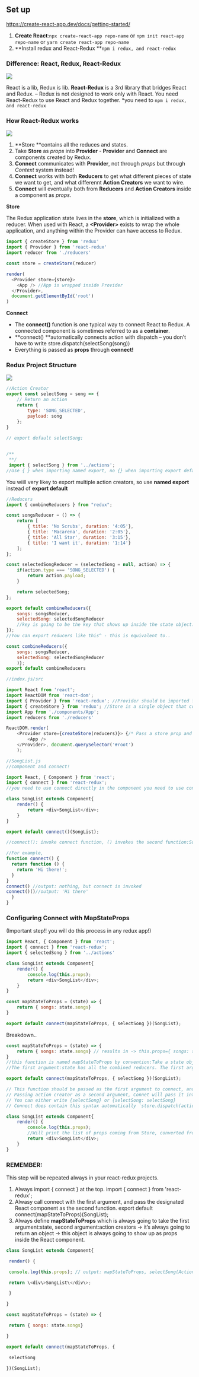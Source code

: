 Set up
------

<https://create-react-app.dev/docs/getting-started/>

1. **Create React**:`npx create-react-app repo-name` or `npm init react-app repo-name` or `yarn create react-app repo-name`
2. **Install redux and React-Redux **`npm i redux, and react-redux`

### Difference: React, Redux, React-Redux

![](resources/3A9459F5E8670C63FA6034D564AAAD61.jpg)

React is a lib, Redux is lib. **React-Redux** is a 3rd library that bridges React and Redux. – Redux is not designed to work only with React. You need React-Redux to use React and Redux together. \*you need to `npm i redux, and react-redux`

### How React-Redux works

![](resources/84C38EEA2C64A3C683033BA4F85A2189.jpg)

1. **Store **contains all the reduces and states.
2. Take **Store** as *props* into **Provider** - **Provider** and **Connect** are components created by Redux.
3. **Connect** communicates with **Provider**, not through *props* but through *Context* system instead!
4. **Connect** works with both **Reducers** to get what different pieces of state we want to get, and what differennt **Action Creators** we want to wire.
5. **Connect** will eventually both from **Reducers** and **Action Creators** inside a component as *props*.

**Store**

The Redux application state lives in the **store**, which is initialized with a reducer. When used with React, a **\<Provider\>** exists to wrap the whole application, and anything within the Provider can have access to Redux.

```js
import { createStore } from 'redux'
import { Provider } from 'react-redux'
import reducer from './reducers'

const store = createStore(reducer)

render(
  <Provider store={store}>
    <App /> //App is wrapped inside Provider
  </Provider>,
  document.getElementById('root')
)
```

**Connect**

* The **connect()** function is one typical way to connect React to Redux. A connected component is sometimes referred to as a **container**.
* **connect() **automatically connects action with dispatch – you don’t have to write store.dispatch(selectSong(song))
* Everything is passed as **props** through **connect!**

### Redux Project Structure

![](resources/AE5DF4216C473393477F523CB93102BA.jpg)

```js
//Action Creator
export const selectSong = song => {
    // Return an action
    return {
        type: 'SONG_SELECTED',
        payload: song
    };
}
 
// export default selectSong;


/**
 **/
 import { selectSong } from '../actions';
//Use { } when importing named export, no {} when importing export default 
```

You wiill very likey to export multiple action creators, so use **named export** instead of **export default**

```js
//Reducers
import { combineReducers } from "redux";

const songsReducer = () => {
    return [
        { title: 'No Scrubs', duration: '4:05'},
        { title: 'Macarena', duration: '2:05'},
        { title: 'All Star', duration: '3:15'},
        { title: 'I want it', duration: '1:14'}
    ];
};

const selectedSongReducer = (selectedSong = null, action) => {
    if(action.type === 'SONG_SELECTED') {
        return action.payload;
    }

    return selectedSong;
};

export default combineReducers({
    songs: songsReducer,
    selectedSong: selectedSongReducer
    //key is going to be the key that shows up inside the state object.
});
//You can export reducers like this^ - this is equivalent to..

const combineReducers({
    songs: songsReducer,
    selectedSong: selectedSongReducer
    )};
export default combineReducers    
```

```js
//index.js/src

import React from 'react';
import ReactDOM from 'react-dom';
import { Provider } from 'react-redux'; //Provider should be imported from react-redux, not redux(not using Context!)
import { createStore } from 'redux'; //Store is a single object that combines Reducers and Action Creators
import App from './components/App';
import reducers from './reducers'

ReactDOM.render(
    <Provider store={createStore(reducers)}> {/* Pass a store prop and wire reducers to the Provider - now you have the global store.*/}
        <App />
    </Provider>, document.querySelector('#root')
    );
```

```js
//SongList.js 
//component and connect!

import React, { Component } from 'react';
import { connect } from 'react-redux';
//you need to use connect directly in the component you need to use connect

class SongList extends Component{
    render() {
        return <div>SongList</div>;
    }
}

export default connect()(SongList);

//connect(): invoke connect function, () invokes the second function:SongList inside connect

//For example,
function connect() {
  return function () {
    return 'Hi there!';
  }
}
connect() //output: nothing, but connect is invoked
connect()()//output: 'Hi there'
  }
}
```

### 

### Configuring Connect with MapStateProps

(Important step!! you will do this process in any redux app!)

```js
import React, { Component } from 'react';
import { connect } from 'react-redux'; 
import { selectedSong } from '../actions'

class SongList extends Component{
    render() {
        console.log(this.props);
        return <div>SongList</div>;
    }
}

const mapStateToProps = (state) => {
    return { songs: state.songs} 
}

export default connect(mapStateToProps, { selectSong })(SongList);
```

Breakdown..

```js
const mapStateToProps = (state) => {
    return { songs: state.songs} // results in -> this.props={ songs: state.songs }
}
//this function is named mapStateToProps by convention:Take a state object and map it and convert it to props
//The first argument:state has all the combined reducers. The first argument to a mapStateToProps function is the entire Redux store state (the same value returned by a call to store.getState()). Because of this, the first argument is traditionally just called state
```

```js
export default connect(mapStateToProps, { selectSong })(SongList);

// This function should be passed as the first argument to connect, and will be called every time when the Redux store state changes. If you do not wish to subscribe to the store, pass `null` or `undefined` or an empty `()` to connect in place of mapStateToProps.
// Passing action creator as a second argument, Connet will pass it into the component as props.
// You can either write {selectSong} or {selectSong: selectSong}
// Connect does contain this syntax automatically `store.dispatch(actionCreator)`
```

```js
class SongList extends Component{
    render() {
        console.log(this.props);
        //Will print the list of props coming from Store, converted from state to props.
        return <div>SongList</div>;
    }
}


```

### REMEMBER:

This step will be repeated always in your react-redux projects.

1. Always import { connect } at the top. import { connect } from 'react-redux';
2. Alwasy call connect with the first argument, and pass the designated React component as the second function. export default connect(mapStateToProps)(SongList);
3. Always define **mapStateToProps** which is always going to take the first argument:state, second argument:action creators -\> it’s always going to return an object -\> this object is always going to show up as props inside the React component.

```js
class SongList extends Component{

 render() {

 console.log(this.props); // output: mapStateToProps, selectSong(Action)

 return \<div\>SongList\</div\>;

 }

}

const mapStateToProps = (state) => {

 return { songs: state.songs} 

}

export default connect(mapStateToProps, { 

 selectSong

})(SongList);

```